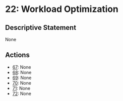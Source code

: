 # 22: Workload Optimization

## Descriptive Statement

None

## Actions

- [67](/components/actions/067.md): None
- [68](/components/actions/068.md): None
- [69](/components/actions/069.md): None
- [70](/components/actions/070.md): None
- [71](/components/actions/071.md): None
- [72](/components/actions/072.md): None

